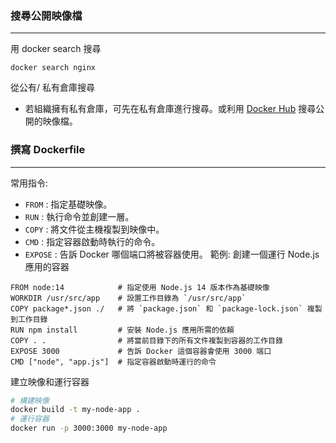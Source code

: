 
### 搜尋公開映像檔
---
用 docker search 搜尋
```
docker search nginx
```
從公有/ 私有倉庫搜尋
- 若組織擁有私有倉庫，可先在私有倉庫進行搜尋。或利用 [Docker Hub](https://hub.docker.com/) 搜尋公開的映像檔。
### 撰寫 Dockerfile
---
常用指令:
- `FROM` : 指定基礎映像。
- `RUN` : 執行命令並創建一層。
- `COPY` : 將文件從主機複製到映像中。
- `CMD` : 指定容器啟動時執行的命令。
- `EXPOSE` : 告訴 Docker 哪個端口將被容器使用。
範例: 創建一個運行 Node.js 應用的容器
```shell
FROM node:14            # 指定使用 Node.js 14 版本作為基礎映像
WORKDIR /usr/src/app    # 設置工作目錄為 `/usr/src/app`
COPY package*.json ./   # 將 `package.json` 和 `package-lock.json` 複製到工作目錄
RUN npm install         # 安裝 Node.js 應用所需的依賴
COPY . .                # 將當前目錄下的所有文件複製到容器的工作目錄
EXPOSE 3000             # 告訴 Docker 這個容器會使用 3000 端口
CMD ["node", "app.js"]  # 指定容器啟動時運行的命令
```
建立映像和運行容器
```bash
# 構建映像
docker build -t my-node-app .
# 運行容器
docker run -p 3000:3000 my-node-app
```
